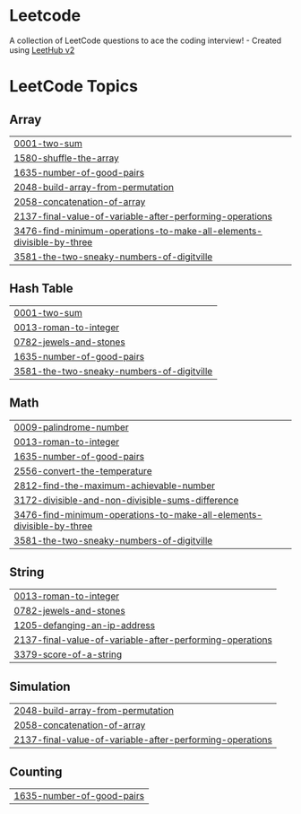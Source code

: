 # Leetcode
A collection of LeetCode questions to ace the coding interview! - Created using [LeetHub v2](https://github.com/arunbhardwaj/LeetHub-2.0)

<!---LeetCode Topics Start-->
# LeetCode Topics
## Array
|  |
| ------- |
| [0001-two-sum](https://github.com/Seon-07/Leetcode/tree/master/0001-two-sum) |
| [1580-shuffle-the-array](https://github.com/Seon-07/Leetcode/tree/master/1580-shuffle-the-array) |
| [1635-number-of-good-pairs](https://github.com/Seon-07/Leetcode/tree/master/1635-number-of-good-pairs) |
| [2048-build-array-from-permutation](https://github.com/Seon-07/Leetcode/tree/master/2048-build-array-from-permutation) |
| [2058-concatenation-of-array](https://github.com/Seon-07/Leetcode/tree/master/2058-concatenation-of-array) |
| [2137-final-value-of-variable-after-performing-operations](https://github.com/Seon-07/Leetcode/tree/master/2137-final-value-of-variable-after-performing-operations) |
| [3476-find-minimum-operations-to-make-all-elements-divisible-by-three](https://github.com/Seon-07/Leetcode/tree/master/3476-find-minimum-operations-to-make-all-elements-divisible-by-three) |
| [3581-the-two-sneaky-numbers-of-digitville](https://github.com/Seon-07/Leetcode/tree/master/3581-the-two-sneaky-numbers-of-digitville) |
## Hash Table
|  |
| ------- |
| [0001-two-sum](https://github.com/Seon-07/Leetcode/tree/master/0001-two-sum) |
| [0013-roman-to-integer](https://github.com/Seon-07/Leetcode/tree/master/0013-roman-to-integer) |
| [0782-jewels-and-stones](https://github.com/Seon-07/Leetcode/tree/master/0782-jewels-and-stones) |
| [1635-number-of-good-pairs](https://github.com/Seon-07/Leetcode/tree/master/1635-number-of-good-pairs) |
| [3581-the-two-sneaky-numbers-of-digitville](https://github.com/Seon-07/Leetcode/tree/master/3581-the-two-sneaky-numbers-of-digitville) |
## Math
|  |
| ------- |
| [0009-palindrome-number](https://github.com/Seon-07/Leetcode/tree/master/0009-palindrome-number) |
| [0013-roman-to-integer](https://github.com/Seon-07/Leetcode/tree/master/0013-roman-to-integer) |
| [1635-number-of-good-pairs](https://github.com/Seon-07/Leetcode/tree/master/1635-number-of-good-pairs) |
| [2556-convert-the-temperature](https://github.com/Seon-07/Leetcode/tree/master/2556-convert-the-temperature) |
| [2812-find-the-maximum-achievable-number](https://github.com/Seon-07/Leetcode/tree/master/2812-find-the-maximum-achievable-number) |
| [3172-divisible-and-non-divisible-sums-difference](https://github.com/Seon-07/Leetcode/tree/master/3172-divisible-and-non-divisible-sums-difference) |
| [3476-find-minimum-operations-to-make-all-elements-divisible-by-three](https://github.com/Seon-07/Leetcode/tree/master/3476-find-minimum-operations-to-make-all-elements-divisible-by-three) |
| [3581-the-two-sneaky-numbers-of-digitville](https://github.com/Seon-07/Leetcode/tree/master/3581-the-two-sneaky-numbers-of-digitville) |
## String
|  |
| ------- |
| [0013-roman-to-integer](https://github.com/Seon-07/Leetcode/tree/master/0013-roman-to-integer) |
| [0782-jewels-and-stones](https://github.com/Seon-07/Leetcode/tree/master/0782-jewels-and-stones) |
| [1205-defanging-an-ip-address](https://github.com/Seon-07/Leetcode/tree/master/1205-defanging-an-ip-address) |
| [2137-final-value-of-variable-after-performing-operations](https://github.com/Seon-07/Leetcode/tree/master/2137-final-value-of-variable-after-performing-operations) |
| [3379-score-of-a-string](https://github.com/Seon-07/Leetcode/tree/master/3379-score-of-a-string) |
## Simulation
|  |
| ------- |
| [2048-build-array-from-permutation](https://github.com/Seon-07/Leetcode/tree/master/2048-build-array-from-permutation) |
| [2058-concatenation-of-array](https://github.com/Seon-07/Leetcode/tree/master/2058-concatenation-of-array) |
| [2137-final-value-of-variable-after-performing-operations](https://github.com/Seon-07/Leetcode/tree/master/2137-final-value-of-variable-after-performing-operations) |
## Counting
|  |
| ------- |
| [1635-number-of-good-pairs](https://github.com/Seon-07/Leetcode/tree/master/1635-number-of-good-pairs) |
<!---LeetCode Topics End-->
